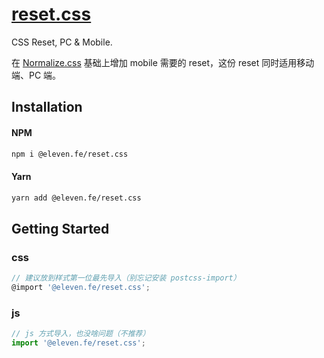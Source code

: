 # [reset.css](https://www.npmjs.com/package/@eleven.fe/reset.css)

CSS Reset, PC & Mobile.

在 [Normalize.css](https://github.com/necolas/normalize.css) 基础上增加 mobile 需要的 reset，这份 reset 同时适用移动端、PC 端。

## Installation

#### NPM

```bash
npm i @eleven.fe/reset.css
```

#### Yarn

```bash
yarn add @eleven.fe/reset.css
```

## Getting Started

### css
```js
// 建议放到样式第一位最先导入（别忘记安装 postcss-import）
@import '@eleven.fe/reset.css';
```

### js

```js
// js 方式导入，也没啥问题（不推荐）
import '@eleven.fe/reset.css';
```